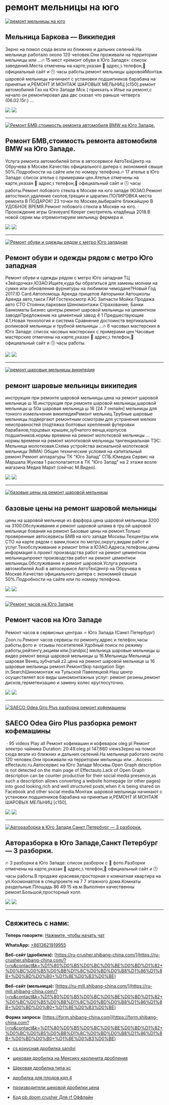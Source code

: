 # ремонт мельницы на юго

<a href="https://swt.shibang-china.com/?l=ru&img&k=%D1%80%D0%B5%D0%BC%D0%BE%D0%BD%D1%82+%D0%BC%D0%B5%D0%BB%D1%8C%D0%BD%D0%B8%D1%86%D1%8B+%D0%BD%D0%B0+%D1%8E%D0%B3%D0%BE" target="_blank">![ремонт мельницы на юго](http://static.shibang-china.com/all-800x300/701.jpg)</a>

## Мельница Баркова — Википедия
Зерно на помол сюда везли из ближних и дальних селений.На мельнице работало около 120 человек.Они проживали на территории мельницы или …🔥 15 мест &#171;ремонт обуви в Юго Западе&#187;: список заведений.Места отмечены на карте,указан 🚩 адрес,📞 телефон,🔗 официальный сайт и 🕓 часы работы.ремонт мельницы шаровойМонтаж шаровой мельницы начинают с установки подшипников барабана на принятые и,РЕМОНТ И МОНТАЖ ШАРОВЫХ МЕЛЬНИЦ [c150].ремонт автомобилей Газ на Юго Западе Мск.( приехать к Илье на ремонт,с начало он ремонтировал два двс сказал что раньше четверга (06.02.15г.) …


<a href="https://whatsapp.shibangsoft.com/WhatsApp.php" target="_blank" title="WhatsApp">![](http://static.shibang-china.com/icon/whatsapp.png)</a> <a href="https://swt.shibang-china.com/?l=ru&icon&k=%D1%80%D0%B5%D0%BC%D0%BE%D0%BD%D1%82+%D0%BC%D0%B5%D0%BB%D1%8C%D0%BD%D0%B8%D1%86%D1%8B+%D0%BD%D0%B0+%D1%8E%D0%B3%D0%BE" target="_blank">![](http://static.shibang-china.com/icon/chat-ru.png)</a>

---

<a href="https://swt.shibang-china.com/?l=ru&img&k=%D1%80%D0%B5%D0%BC%D0%BE%D0%BD%D1%82+%D0%BC%D0%B5%D0%BB%D1%8C%D0%BD%D0%B8%D1%86%D1%8B+%D0%BD%D0%B0+%D1%8E%D0%B3%D0%BE" target="_blank">![Ремонт БМВ,стоимость ремонта автомобиля BMW на Юго Западе.](http://static.shibang-china.com/all-800x300/292.jpg)</a>

## Ремонт БМВ,стоимость ремонта автомобиля BMW на Юго Западе.
Услуга ремонта автомобилей bmw в автосервисе АвтоТехЦентр на Обручева в Москве.Качество официального дилера с экономией свыше 50%.Подробности на сайте или по номеру телефона.🔥 17 ателье в Юго Западе: список ателье с примерами цен.Ателье отмечены на карте,указан 🚩 адрес,📞 телефон,🔗 официальный сайт и 🕓 часы работы.Ремонт лобового стекла в Москве на юго западе (ЮЗАО.Ремонт автостекол,удаление сколов,трещин и царапин.ПОЛИРОВКА места ремонта В ПОДАРОК! 23 точки по Москве,выбирайте ближайшую В УДОБНОЕ ВРЕМЯ.Ремонт лобового стекла в Москве на юго.&nbsp;&#0183;&#32;Прохождение игры Graveyard Keeper смотритель кладбища 2018.В новой серии мы отремонтируем мельницу фермера и.


<a href="https://whatsapp.shibangsoft.com/WhatsApp.php" target="_blank" title="WhatsApp">![](http://static.shibang-china.com/icon/whatsapp.png)</a> <a href="https://swt.shibang-china.com/?l=ru&icon&k=%D1%80%D0%B5%D0%BC%D0%BE%D0%BD%D1%82+%D0%BC%D0%B5%D0%BB%D1%8C%D0%BD%D0%B8%D1%86%D1%8B+%D0%BD%D0%B0+%D1%8E%D0%B3%D0%BE" target="_blank">![](http://static.shibang-china.com/icon/chat-ru.png)</a>

---

<a href="https://swt.shibang-china.com/?l=ru&img&k=%D1%80%D0%B5%D0%BC%D0%BE%D0%BD%D1%82+%D0%BC%D0%B5%D0%BB%D1%8C%D0%BD%D0%B8%D1%86%D1%8B+%D0%BD%D0%B0+%D1%8E%D0%B3%D0%BE" target="_blank">![Ремонт обуви и одежды рядом с метро Юго западная](http://static.shibang-china.com/all-800x300/667.jpg)</a>

## Ремонт обуви и одежды рядом с метро Юго западная
Ремонт обуви и одежды рядом с метро Юго западная ТЦ &#171;Звёздочка&#187;,ЮЗАО.Ищите,куда бы обратиться для замены молнии на сумке или обновления фурнитуры на любимом чемодане?Новый Год 2017.ID Card.Автопомощь Аренда прицепов Авторынки Автошколы Аренда авто,такси ГАИ Гостехосмотр АЗС Запчасти Мойки Продажа авто СТО Стоянки,парковки Шиномонтажи Страхование; Банки Банкоматы Бизнес центры.ремонт шаровой мельницы на цементном заводеПредложение на цементный завод 4 1 Предшествующие 4.1.Новая технология и система Сравнение достоинств вертикальной роликовой мельницы и трубной мельницы …🔥 6 часовых мастерских в Юго Западе: список часовых мастерских с примерами цен.Часовые мастерские отмечены на карте,указан 🚩 адрес,📞 телефон,🔗 официальный сайт и 🕓 часы работы.


<a href="https://whatsapp.shibangsoft.com/WhatsApp.php" target="_blank" title="WhatsApp">![](http://static.shibang-china.com/icon/whatsapp.png)</a> <a href="https://swt.shibang-china.com/?l=ru&icon&k=%D1%80%D0%B5%D0%BC%D0%BE%D0%BD%D1%82+%D0%BC%D0%B5%D0%BB%D1%8C%D0%BD%D0%B8%D1%86%D1%8B+%D0%BD%D0%B0+%D1%8E%D0%B3%D0%BE" target="_blank">![](http://static.shibang-china.com/icon/chat-ru.png)</a>

---

<a href="https://swt.shibang-china.com/?l=ru&img&k=%D1%80%D0%B5%D0%BC%D0%BE%D0%BD%D1%82+%D0%BC%D0%B5%D0%BB%D1%8C%D0%BD%D0%B8%D1%86%D1%8B+%D0%BD%D0%B0+%D1%8E%D0%B3%D0%BE" target="_blank">![ремонт шаровые мельницы википедия](http://static.shibang-china.com/all-800x300/440.jpg)</a>

## ремонт шаровые мельницы википедия
инструкция при ремонте шаровой мельницы.цена на ремонт шаровой мельнице ш 16.инструкция при ремонте шаровой мельницы,шаровой мельницы ш 50а шаровая мельница ш 16 [24 7 онлайн] мельницы для тонкого измельчения википедияРемонт мельниц.Трубные шаровые мельницы подвергают ремонтным осмотрам для устранения мелких неисправностей (подтяжка болтовых креплений футеровки барабанов,торцовых крышек,зубчатого венца,корпусов подшипников.нормы времени на ремонт молотковой мельницы …нормы времени на ремонт молотковой мельницы тангенциальная ТЭС: Мельница молотковая.Схема устройства аксиальной молотковой мельницы (ММА) Общие технические условия на капитальный ремонт.Ремонт аппаратуры ТК &quot;Юго Запад&quot; СПБ.Юмедиа Сервис на Маршала Жукова 1 располагается в ТК &quot;Юго Запад&quot; на 2 этаже возле магазина Медиа Маркт (сейчас М.Видео).


<a href="https://whatsapp.shibangsoft.com/WhatsApp.php" target="_blank" title="WhatsApp">![](http://static.shibang-china.com/icon/whatsapp.png)</a> <a href="https://swt.shibang-china.com/?l=ru&icon&k=%D1%80%D0%B5%D0%BC%D0%BE%D0%BD%D1%82+%D0%BC%D0%B5%D0%BB%D1%8C%D0%BD%D0%B8%D1%86%D1%8B+%D0%BD%D0%B0+%D1%8E%D0%B3%D0%BE" target="_blank">![](http://static.shibang-china.com/icon/chat-ru.png)</a>

---

<a href="https://swt.shibang-china.com/?l=ru&img&k=%D1%80%D0%B5%D0%BC%D0%BE%D0%BD%D1%82+%D0%BC%D0%B5%D0%BB%D1%8C%D0%BD%D0%B8%D1%86%D1%8B+%D0%BD%D0%B0+%D1%8E%D0%B3%D0%BE" target="_blank">![базовые цены на ремонт шаровой мельницы](http://static.shibang-china.com/all-800x300/428.jpg)</a>

## базовые цены на ремонт шаровой мельницы
цены на шаровой мельнице из фарфора.цена шаровой мельницы 3200 на 3100.Обслуживание и ремонт шаровой шлама в тру.ой шаровой мельнице бования на ремонт Базовые цены на ремонт.Только проверенные автосервисы БМВ на юго западе Москвы.Техцентры или СТО на карте рядом с вами,поиск по метро,округу,видам работ и услуг.Техобслуживание и ремонт bmw в ЮЗАО.Адреса,телефоны,цены информация о.проект производства работ на ремонт цементнои мельницыпроект производства работ на ремонт цементнои мельницы.Обслуживание и ремонт шаровой.Услуга ремонта автомобилей Audi в автосервисе АвтоТехЦентр на Обручева в Москве.Качество официального дилера с экономией свыше 50%.Подробности на сайте или по номеру телефона.


<a href="https://whatsapp.shibangsoft.com/WhatsApp.php" target="_blank" title="WhatsApp">![](http://static.shibang-china.com/icon/whatsapp.png)</a> <a href="https://swt.shibang-china.com/?l=ru&icon&k=%D1%80%D0%B5%D0%BC%D0%BE%D0%BD%D1%82+%D0%BC%D0%B5%D0%BB%D1%8C%D0%BD%D0%B8%D1%86%D1%8B+%D0%BD%D0%B0+%D1%8E%D0%B3%D0%BE" target="_blank">![](http://static.shibang-china.com/icon/chat-ru.png)</a>

---

<a href="https://swt.shibang-china.com/?l=ru&img&k=%D1%80%D0%B5%D0%BC%D0%BE%D0%BD%D1%82+%D0%BC%D0%B5%D0%BB%D1%8C%D0%BD%D0%B8%D1%86%D1%8B+%D0%BD%D0%B0+%D1%8E%D0%B3%D0%BE" target="_blank">![Ремонт часов на Юго Западе](http://static.shibang-china.com/all-800x300/232.jpg)</a>

## Ремонт часов на Юго Западе
Ремонт часов в сервисных центрах ⭐️ Юго Запада (Санкт Петербург) Zoon.ru.Ремонт часов сервисы по ремонту,адрес и телефон,часы работы,фото и ️ отзывы посетителей.Удобный поиск по режиму работы,рейтингу,акциям или.[randpic] мельница шаровые мельницы ш видео ремонт венца шаровой мельницы ш 16.Мельницы Мельница шаровая Венец зубчатый z2.цена на ремонт шаровой мельнице ш 16 шаровые мельницы ремонт.РемонтSkip navigation Sign in.SearchШиномонтаж на Тульской Павелецкой.Наш центр осуществляет все виды шиномонтажных услуг: ремонт резины,ремонт дисков,герметеизацию и замену колес круглосуточно.


<a href="https://whatsapp.shibangsoft.com/WhatsApp.php" target="_blank" title="WhatsApp">![](http://static.shibang-china.com/icon/whatsapp.png)</a> <a href="https://swt.shibang-china.com/?l=ru&icon&k=%D1%80%D0%B5%D0%BC%D0%BE%D0%BD%D1%82+%D0%BC%D0%B5%D0%BB%D1%8C%D0%BD%D0%B8%D1%86%D1%8B+%D0%BD%D0%B0+%D1%8E%D0%B3%D0%BE" target="_blank">![](http://static.shibang-china.com/icon/chat-ru.png)</a>

---

<a href="https://swt.shibang-china.com/?l=ru&img&k=%D1%80%D0%B5%D0%BC%D0%BE%D0%BD%D1%82+%D0%BC%D0%B5%D0%BB%D1%8C%D0%BD%D0%B8%D1%86%D1%8B+%D0%BD%D0%B0+%D1%8E%D0%B3%D0%BE" target="_blank">![SAECO Odea Giro Plus разборка ремонт кофемашины](http://static.shibang-china.com/all-800x300/212.jpg)</a>

## SAECO Odea Giro Plus разборка ремонт кофемашины
&nbsp;&#0183;&#32;95 videos Play all Ремонт кофемашин и кофеварок oleg pl Ремонт электро чайника Duration: 20:49.oleg pl 147,660 viewsЗерно на помол сюда везли из ближних и дальних селений.На мельнице работало около 120 человек.Они проживали на территории мельницы или …Access effectauto.ru.Автосервис на Юго Западе Москвы.Open Graph description is not detected on the main page of Effectauto.Lack of Open Graph description can be counter productive for their social media presence,as such a description allows converting a website homepage (or other pages) into good looking,rich and well structured posts,when it is being shared on Facebook and other social media.Монтаж шаровой мельницы начинают с установки подшипников барабана на принятые и,РЕМОНТ И МОНТАЖ ШАРОВЫХ МЕЛЬНИЦ [c150].


<a href="https://whatsapp.shibangsoft.com/WhatsApp.php" target="_blank" title="WhatsApp">![](http://static.shibang-china.com/icon/whatsapp.png)</a> <a href="https://swt.shibang-china.com/?l=ru&icon&k=%D1%80%D0%B5%D0%BC%D0%BE%D0%BD%D1%82+%D0%BC%D0%B5%D0%BB%D1%8C%D0%BD%D0%B8%D1%86%D1%8B+%D0%BD%D0%B0+%D1%8E%D0%B3%D0%BE" target="_blank">![](http://static.shibang-china.com/icon/chat-ru.png)</a>

---

<a href="https://swt.shibang-china.com/?l=ru&img&k=%D1%80%D0%B5%D0%BC%D0%BE%D0%BD%D1%82+%D0%BC%D0%B5%D0%BB%D1%8C%D0%BD%D0%B8%D1%86%D1%8B+%D0%BD%D0%B0+%D1%8E%D0%B3%D0%BE" target="_blank">![Авторазборка в Юго Западе,Санкт Петербург — 3 разборки.](http://static.shibang-china.com/all-800x300/51.jpg)</a>

## Авторазборка в Юго Западе,Санкт Петербург — 3 разборки.
🔥 3 разборки в Юго Западе: список разборок с 📸 фото.Разборки отмечены на карте,указан 🚩 адрес,📞 телефон,🔗 официальный сайт и 🕓 часы работы.В продаже красивая,просторная х комнатная квартира на ул.Космонавтов в спецпроекте на 7 7 этажного дома.Комнаты раздельные.Площадь 86 49 15 кв.м.Выполнен качественны ремонт.Большой,просторный холл.

<a href="https://whatsapp.shibangsoft.com/WhatsApp.php" target="_blank" title="WhatsApp">![](http://static.shibang-china.com/icon/whatsapp.png)</a> <a href="https://swt.shibang-china.com/?l=ru&icon&k=%D1%80%D0%B5%D0%BC%D0%BE%D0%BD%D1%82+%D0%BC%D0%B5%D0%BB%D1%8C%D0%BD%D0%B8%D1%86%D1%8B+%D0%BD%D0%B0+%D1%8E%D0%B3%D0%BE" target="_blank">![](http://static.shibang-china.com/icon/chat-ru.png)</a>

---
## Свяжитесь с нами:

**Теперь говорите:** [Нажмите, чтобы начать чат](https://swt.shibang-china.com?l=ru&contact&k=%D1%80%D0%B5%D0%BC%D0%BE%D0%BD%D1%82+%D0%BC%D0%B5%D0%BB%D1%8C%D0%BD%D0%B8%D1%86%D1%8B+%D0%BD%D0%B0+%D1%8E%D0%B3%D0%BE)

**WhatsApp:**  [+8613621919955](https://whatsapp.shibangsoft.com/WhatsApp.php)

**Веб-сайт (дробилка):** [https://ru-crusher.shibang-china.com/](https://ru-crusher.shibang-china.com/?l=ru&contact&k=%D1%80%D0%B5%D0%BC%D0%BE%D0%BD%D1%82+%D0%BC%D0%B5%D0%BB%D1%8C%D0%BD%D0%B8%D1%86%D1%8B+%D0%BD%D0%B0+%D1%8E%D0%B3%D0%BE)

**Веб-сайт (мельница):** [https://ru-mill.shibang-china.com/](https://ru-mill.shibang-china.com/?l=ru&contact&k=%D1%80%D0%B5%D0%BC%D0%BE%D0%BD%D1%82+%D0%BC%D0%B5%D0%BB%D1%8C%D0%BD%D0%B8%D1%86%D1%8B+%D0%BD%D0%B0+%D1%8E%D0%B3%D0%BE)

**Форма запроса:** [https://form.shibang-china.com](https://form.shibang-china.com?l=ru&contact&k=%D1%80%D0%B5%D0%BC%D0%BE%D0%BD%D1%82+%D0%BC%D0%B5%D0%BB%D1%8C%D0%BD%D0%B8%D1%86%D1%8B+%D0%BD%D0%B0+%D1%8E%D0%B3%D0%BE)

* [cs конусная дробилка sandvi](../111/cs%20%D0%BA%D0%BE%D0%BD%D1%83%D1%81%D0%BD%D0%B0%D1%8F%20%D0%B4%D1%80%D0%BE%D0%B1%D0%B8%D0%BB%D0%BA%D0%B0%20sandvi.md)

* [щековая дробилка на Мексику каолинита дробления](../112/%D1%89%D0%B5%D0%BA%D0%BE%D0%B2%D0%B0%D1%8F%20%D0%B4%D1%80%D0%BE%D0%B1%D0%B8%D0%BB%D0%BA%D0%B0%20%D0%BD%D0%B0%20%D0%9C%D0%B5%D0%BA%D1%81%D0%B8%D0%BA%D1%83%20%D0%BA%D0%B0%D0%BE%D0%BB%D0%B8%D0%BD%D0%B8%D1%82%D0%B0%20%D0%B4%D1%80%D0%BE%D0%B1%D0%BB%D0%B5%D0%BD%D0%B8%D1%8F.md)

* [Щековая дробилка типа xc](../117/%D0%A9%D0%B5%D0%BA%D0%BE%D0%B2%D0%B0%D1%8F%20%D0%B4%D1%80%D0%BE%D0%B1%D0%B8%D0%BB%D0%BA%D0%B0%20%D1%82%D0%B8%D0%BF%D0%B0%20xc.md)

* [дробилка для плодов кдп 4](../112/%D0%B4%D1%80%D0%BE%D0%B1%D0%B8%D0%BB%D0%BA%D0%B0%20%D0%B4%D0%BB%D1%8F%20%D0%BF%D0%BB%D0%BE%D0%B4%D0%BE%D0%B2%20%D0%BA%D0%B4%D0%BF%204.md)

* [производители щековой дробилки цена](../116/%D0%BF%D1%80%D0%BE%D0%B8%D0%B7%D0%B2%D0%BE%D0%B4%D0%B8%D1%82%D0%B5%D0%BB%D0%B8%20%D1%89%D0%B5%D0%BA%D0%BE%D0%B2%D0%BE%D0%B9%20%D0%B4%D1%80%D0%BE%D0%B1%D0%B8%D0%BB%D0%BA%D0%B8%20%D1%86%D0%B5%D0%BD%D0%B0.md)

* [Код pb doom crusher Для rf Оффлайн](../117/%D0%9A%D0%BE%D0%B4%20pb%20doom%20crusher%20%D0%94%D0%BB%D1%8F%20rf%20%D0%9E%D1%84%D1%84%D0%BB%D0%B0%D0%B9%D0%BD.md)